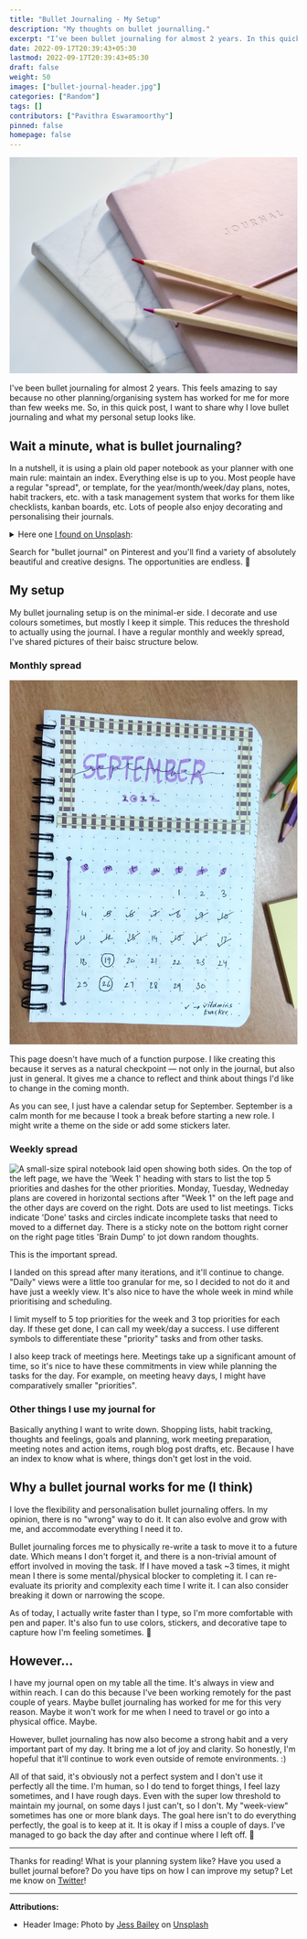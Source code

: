 ```yaml
---
title: "Bullet Journaling - My Setup"
description: "My thoughts on bullet journalling."
excerpt: "I’ve been bullet journaling for almost 2 years. In this quick post, I share why I love bullet journaling and what my personal setup looks like."
date: 2022-09-17T20:39:43+05:30
lastmod: 2022-09-17T20:39:43+05:30
draft: false
weight: 50
images: ["bullet-journal-header.jpg"]
categories: ["Random"]
tags: []
contributors: ["Pavithra Eswaramoorthy"]
pinned: false
homepage: false
---
```


![Two color pencils resting on a notebook which has 'Journal' engraved on it.](bullet-journal-header.jpg)

I've been bullet journaling for almost 2 years. This feels amazing to say because no other planning/organising system has worked for me for more than few weeks me. So, in this quick post, I want to share why I love bullet journaling and what my personal setup looks like.

## Wait a minute, what is bullet journaling?

In a nutshell, it is using a plain old paper notebook as your planner with one main rule: maintain an index. Everything else is up to you. Most people have a regular "spread", or template, for the year/month/week/day plans, notes, habit trackers, etc. with a task management system that works for them like checklists, kanban boards, etc. Lots of people also enjoy decorating and personalising their journals.

<details>
<summary>Here one <a href="https://unsplash.com/photos/hb00NH1JXh0">I found on Unsplash</a>:</summary>
<img src="bullet-journal-example-elaborate.jpg">
</details>

Search for "bullet journal" on Pinterest and you'll find a variety of absolutely beautiful and creative designs. The opportunities are endless. 💫

## My setup

My bullet journaling setup is on the minimal-er side. I decorate and use colours sometimes, but mostly I keep it simple. This reduces the threshold to actually using the journal. I have a regular monthly and weekly spread, I've shared pictures of their baisc structure below.

### Monthly spread

![In the top half, 'September 2022' written in big block letters within a border created with decorative tape. Botton half has the monthly calendar with some dates ticked tracking vitamins.](monthly.jpg)

This page doesn't have much of a function purpose. I like creating this because it serves as a natural checkpoint — not only in the journal, but also just in general. It gives me a chance to reflect and think about things I'd like to change in the coming month.

As you can see, I just have a calendar setup for September. September is a calm month for me because I took a break before starting a new role. I might write a theme on the side or add some stickers later.

### Weekly spread

![A small-size spiral notebook laid open showing both sides. On the top of the left page, we have the 'Week 1' heading with stars to list the top 5 priorities and dashes for the other priorities. Monday, Tuesday, Wedneday plans are covered in horizontal sections after "Week 1" on the left page and the other days are coverd on the right. Dots are used to list meetings. Ticks indicate 'Done' tasks and circles indicate incomplete tasks that need to moved to a differnet day. There is a sticky note on the bottom right corner on the right page titles 'Brain Dump' to jot down random thoughts.](weekly.jpg)

This is the important spread.

I landed on this spread after many iterations, and it'll continue to change. "Daily" views were a little too granular for me, so I decided to not do it and have just a weekly view. It's also nice to have the whole week in mind while prioritising and scheduling.

I limit myself to 5 top priorities for the week and 3 top priorities for each day. If these get done, I can call my week/day a success. I use different symbols to differentiate these "priority" tasks and from other tasks.

I also keep track of meetings here. Meetings take up a significant amount of time, so it's nice to have these commitments in view while planning the tasks for the day. For example, on meeting heavy days, I might have comparatively smaller "priorities".

### Other things I use my journal for

Basically anything I want to write down. Shopping lists, habit tracking, thoughts and feelings, goals and planning, work meeting preparation, meeting notes and action items, rough blog post drafts, etc. Because I have an index to know what is where, things don't get lost in the void.

## Why a bullet journal works for me (I think)

I love the flexibility and personalisation bullet journaling offers. In my opinion, there is no "wrong" way to do it. It can also evolve and grow with me, and accommodate everything I need it to.

Bullet journaling forces me to physically re-write a task to move it to a future date. Which means I don't forget it, and there is a non-trivial amount of effort involved in moving the task. If I have moved a task ~3 times, it might mean I there is some mental/physical blocker to completing it. I can re-evaluate its priority and complexity each time I write it. I can also consider breaking it down or narrowing the scope.

As of today, I actually write faster than I type, so I'm more comfortable with pen and paper. It's also fun to use colors, stickers, and decorative tape to capture how I'm feeling sometimes. 🎨

## However…

I have my journal open on my table all the time. It's always in view and within reach. I can do this because I've been working remotely for the past couple of years. Maybe bullet journaling has worked for me for this very reason. Maybe it won't work for me when I need to travel or go into a physical office. Maybe.

However, bullet journaling has now also become a strong habit and a very important part of my day. It bring me a lot of joy and clarity. So honestly, I'm hopeful that it'll continue to work even outside of remote environments. :)

All of that said, it's obviously not a perfect system and I don't use it perfectly all the time. I'm human, so I do tend to forget things, I feel lazy sometimes, and I have rough days. Even with the super low threshold to maintain my journal, on some days I just can't, so I don't. My "week-view" sometimes has one or more blank days. The goal here isn't to do everything perfectly, the goal is to keep at it. It is okay if I miss a couple of days. I've managed to go back the day after and continue where I left off. 🌻

---

Thanks for reading! What is your planning system like? Have you used a bullet journal before? Do you have tips on how I can improve my setup? Let me know on [Twitter](https://twitter.com/pavithraes)!

---

**Attributions:**

- Header Image: Photo by <a href="https://unsplash.com/@jessbaileydesigns">Jess Bailey</a> on <a href="https://unsplash.com/s/photos/bullet-journal">Unsplash</a>

